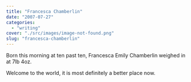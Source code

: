 ```yaml
---
title: "Francesca Chamberlin"
date: "2007-07-27"
categories: 
  - "writing"
cover: "./src/images/image-not-found.png"
slug: "francesca-chamberlin"
---
```


Born this morning at ten past ten, Francesca Emily Chamberlin weighed in at 7lb 4oz.

Welcome to the world, it is most definitely a better place now.
